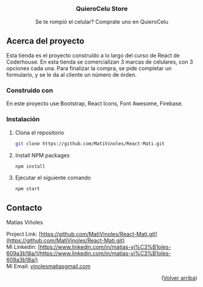 <a name="readme-top"></a>

<!-- PROJECT LOGO -->
<br />
<div align="center">

  <h3 align="center">QuieroCelu Store</h3>

  <p align="center">
   Se te rompió el celular? Comprate uno en QuieroCelu
  </p>
</div>


## Acerca del proyecto

Esta tienda es el proyecto construído a lo largo del curso de React de Coderhouse. En esta tienda se comercializan 3 marcas de celulares, con 3 opciones
cada una. Para finalizar la compra, se pide completar un formulario, y se le da al cliente un número de órden.

### Construido con

En este proyecto use Bootstrap, React Icons, Font Awesome, Firebase.

### Instalación

1. Clona el repositorio
   ```sh
   git clone https://github.com/MatiVinoles/React-Mati.git
   ```
2. Install NPM packages
   ```sh
   npm install
   ```
3. Ejecutar el siguiente comando
   ```sh
   npm start
   ```

## Contacto

Matías Viñoles

Project Link: [https://github.com/MatiVinoles/React-Mati.git](https://github.com/MatiVinoles/React-Mati.git) <br>
Mi Linkedin: [https://www.linkedin.com/in/matias-vi%C3%B1oles-609a3b18a/](https://www.linkedin.com/in/matias-vi%C3%B1oles-609a3b18a/)<br>
Mi Email: [vinolesmatiasgmail.com](vinolesmatias@gmail.com)

<p align="right">(<a href="#readme-top">Volver arriba</a>)</p>
